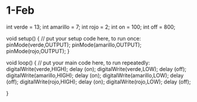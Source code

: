 # 1-Feb
int verde = 13;
int amarillo = 7;
int rojo = 2;
int on = 100;
int off = 800;

void setup() {
  // put your setup code here, to run once:
pinMode(verde,OUTPUT);
pinMode(amarillo,OUTPUT);
pinMode(rojo,OUTPUT);
}

void loop() {
  // put your main code here, to run repeatedly:
digitalWrite(verde,HIGH);
delay (on);
digitalWrite(verde,LOW);
delay (off);
digitalWrite(amarillo,HIGH);
delay (on);
digitalWrite(amarillo,LOW);
delay (off);
digitalWrite(rojo,HIGH);
delay (on);
digitalWrite(rojo,LOW);
delay (off);

}
